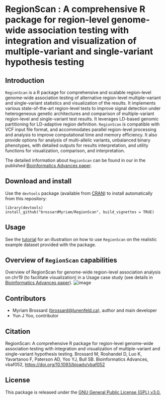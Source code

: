 # RegionScan : A comprehensive R package for region-level genome-wide association testing with integration and visualization of multiple-variant and single-variant hypothesis testing 

## Introduction
`RegionScan` is a R package for comprehensive and scalable region-level genome-wide association testing of alternative region-level multiple-variant and single-variant statistics and visualization of the results. It implements various state-of-the-art region-level tests to improve signal detection under heterogeneous genetic architectures and comparison of multiple-variant region-level and single-variant test results. It leverages LD-based genomic partitioning for LD-adaptive region definition. `RegionScan` is compatible with VCF input file format, and accommodates parallel region-level processing and analysis to improve computational time and memory efficiency. It also provide options for analysis of multi-allelic variants, unbalanced binary phenotypes, with detailed outputs for results interpretation, and utility functions for visualization, comparison, and interpretation.

The detailed information about `RegionScan` can be found in our in the published [Bioinformatics Advances paper](https://doi.org/10.1093/bioadv/vbaf052). 


## Download and install
Use the `devtools` package (available from
[CRAN](http://cran-r.c3sl.ufpr.br/web/packages/devtools/index.html)) to
install automatically from this repository:

```{r, eval=TRUE}
library(devtools)
install_github("brossardMyriam/RegionScan", build_vignettes = TRUE)
```

## Usage
See the [tutorial](https://github.com/brossardMyriam/RegionScan/blob/main/vignettes/RegionScan.pdf) for an illustration on how to use `RegionScan` on the realistic example dataset provided with the package.

## Overview of `RegionScan` capabilities
Overview of RegionScan for genome-wide region-level association analysis on chr19 (to facilitate visualization) in a Usage case study (see details in [Bioinformatics Advances paper](https://doi.org/10.1093/bioadv/vbaf052)). 
![image](https://github.com/brossardMyriam/RegionScan/assets/49451601/615abbbe-0296-4f4d-8d17-137c09511a98)

## Contributors
- Myriam Brossard (brossard@lunenfeld.ca), author and main developer
- Yun J Yoo, contributor

## Citation
RegionScan: A comprehensive R package for region-level genome-wide association testing with integration and visualization of multiple-variant and single-variant hypothesis testing.
Brossard M, Roshandel D, Luo K, Yavartanoo F, Paterson AD, Yoo YJ, Bull SB.
Bioinformatics Advances, vbaf052, https://doi.org/10.1093/bioadv/vbaf052

## License
This package is released under the [GNU General Public License (GPL) v3.0.](https://www.gnu.org/licenses/gpl-3.0.html)
